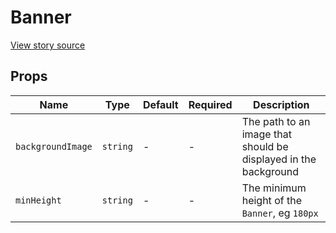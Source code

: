 # Banner

[View story source](https://github.com/balena-io-modules/rendition/blob/master/src/components/Banner/story.js)

## Props

| Name   | Type   | Default   | Required   | Description   |
| ------ | ------ | --------- | ---------- | ------------- |
| `backgroundImage`| `string`| - | - | The path to an image that should be displayed in the background |
| `minHeight`| `string`| - | - | The minimum height of the `Banner`, eg `180px` |

